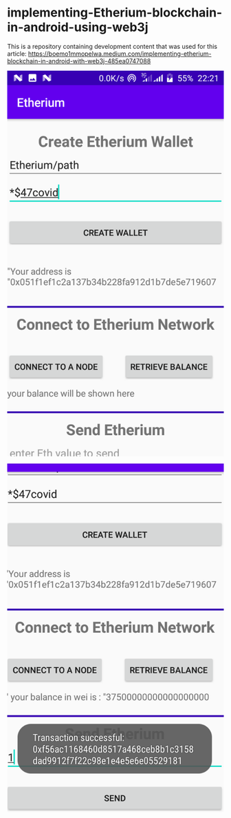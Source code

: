 # implementing-Etherium-blockchain-in-android-using-web3j

This is a repository containing development content that was used for this article: https://boemo1mmopelwa.medium.com/implementing-etherium-blockchain-in-android-with-web3j-485ea0747088


![SCREENONE](https://github.com/xTrilton/implementing-Etherium-blockchain-in-android-using-web3j/blob/main/Etherium/app/screenshots/1_Dx8glifsqHuGjDvHFwpWng.png)


![screentwo](https://github.com/xTrilton/implementing-Etherium-blockchain-in-android-using-web3j/blob/main/Etherium/app/screenshots/1__drADA8_snW-XkOw5KqTPQ.png)
